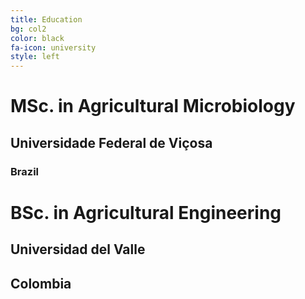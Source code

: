 ```yaml
---
title: Education
bg: col2
color: black
fa-icon: university
style: left
---
```


# MSc. in Agricultural Microbiology

## Universidade Federal de Viçosa

### Brazil



# BSc. in Agricultural Engineering

## Universidad del Valle

## Colombia

